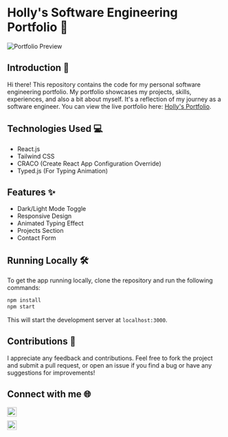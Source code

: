 # Holly's Software Engineering Portfolio 🚀

![Portfolio Preview](./public/portfolio.gif)

## Introduction 📄

Hi there! This repository contains the code for my personal software engineering portfolio. My portfolio showcases my projects, skills, experiences, and also a bit about myself. It's a reflection of my journey as a software engineer. You can view the live portfolio here: [Holly's Portfolio](https://[your-portfolio-link]).

## Technologies Used 💻

- React.js
- Tailwind CSS
- CRACO (Create React App Configuration Override)
- Typed.js (For Typing Animation)

## Features ✨

- Dark/Light Mode Toggle
- Responsive Design
- Animated Typing Effect
- Projects Section
- Contact Form

## Running Locally 🛠

To get the app running locally, clone the repository and run the following commands:

```sh
npm install
npm start
```
This will start the development server at `localhost:3000`.

## Contributions 🤝
I appreciate any feedback and contributions. Feel free to fork the project and submit a pull request, or open an issue if you find a bug or have any suggestions for improvements!

## Connect with me 🌐

[<img align="left" alt="LinkedIn" width="22px" src="https://cdn.jsdelivr.net/npm/simple-icons@v3/icons/linkedin.svg" />](https://www.linkedin.com/in/hollyabrams)
<br />

[<img align="left" alt="Email" width="22px" src="https://cdn.jsdelivr.net/npm/simple-icons@v3/icons/gmail.svg" />](mailto:holly.d.abrams@gmail.com)

<br />